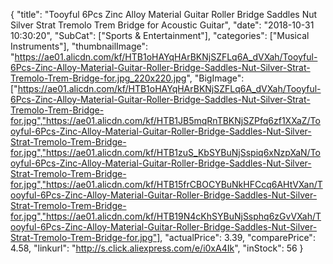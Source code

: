 {
	"title": "Tooyful 6Pcs Zinc Alloy Material Guitar Roller Bridge Saddles Nut Silver Strat Tremolo Trem Bridge for Acoustic Guitar",
	"date": "2018-10-31 10:30:20",
	"SubCat": ["Sports & Entertainment"],
	"categories": ["Musical Instruments"],
	"thumbnailImage": "https://ae01.alicdn.com/kf/HTB1oHAYqHArBKNjSZFLq6A_dVXah/Tooyful-6Pcs-Zinc-Alloy-Material-Guitar-Roller-Bridge-Saddles-Nut-Silver-Strat-Tremolo-Trem-Bridge-for.jpg_220x220.jpg",
	"BigImage": ["https://ae01.alicdn.com/kf/HTB1oHAYqHArBKNjSZFLq6A_dVXah/Tooyful-6Pcs-Zinc-Alloy-Material-Guitar-Roller-Bridge-Saddles-Nut-Silver-Strat-Tremolo-Trem-Bridge-for.jpg","https://ae01.alicdn.com/kf/HTB1JB5mqRnTBKNjSZPfq6zf1XXaZ/Tooyful-6Pcs-Zinc-Alloy-Material-Guitar-Roller-Bridge-Saddles-Nut-Silver-Strat-Tremolo-Trem-Bridge-for.jpg","https://ae01.alicdn.com/kf/HTB1zuS_KbSYBuNjSspiq6xNzpXaN/Tooyful-6Pcs-Zinc-Alloy-Material-Guitar-Roller-Bridge-Saddles-Nut-Silver-Strat-Tremolo-Trem-Bridge-for.jpg","https://ae01.alicdn.com/kf/HTB15frCBOCYBuNkHFCcq6AHtVXan/Tooyful-6Pcs-Zinc-Alloy-Material-Guitar-Roller-Bridge-Saddles-Nut-Silver-Strat-Tremolo-Trem-Bridge-for.jpg","https://ae01.alicdn.com/kf/HTB19N4cKhSYBuNjSsphq6zGvVXah/Tooyful-6Pcs-Zinc-Alloy-Material-Guitar-Roller-Bridge-Saddles-Nut-Silver-Strat-Tremolo-Trem-Bridge-for.jpg"],
	"actualPrice": 3.39,
	"comparePrice": 4.58,
	"linkurl": "http://s.click.aliexpress.com/e/i0xA4Ik",
	"inStock": 56
}
